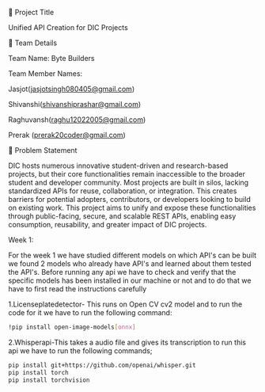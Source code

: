 🧠 Project Title

Unified API Creation for DIC Projects

👥 Team Details

Team Name: Byte Builders

Team Member Names:

Jasjot(jasjotsingh080405@gmail.com)

Shivanshi(shivanshiprashar@gmail.com)

Raghuvansh(raghu12022005@gmail.com)

Prerak (prerak20coder@gmail.com)

🧩 Problem Statement

DIC hosts numerous innovative student-driven and research-based projects, but their core functionalities remain inaccessible to the broader student and developer community. Most projects are built in silos, lacking standardized APIs for reuse, collaboration, or integration. This creates barriers for potential adopters, contributors, or developers looking to build on existing work. This project aims to unify and expose these functionalities through public-facing, secure, and scalable REST APIs, enabling easy consumption, reusability, and greater impact of DIC projects.

Week 1:

For the week 1 we have studied different models on which API's can be built we found 2 models who already have API's and learned about them tested the API's.
Before running any api we have to check and verify that the specific models has been installed in our machine or not and to do that we have to first read the instructions carefully

1.Licenseplatedetector- This runs on Open CV cv2 model and to run the code for it we have to run the following command:
```bash
!pip install open-image-models[onnx]
```

2.Whisperapi-This takes a audio file and gives its transcription to run this api we have to run the following commands;

```bash
pip install git+https://github.com/openai/whisper.git
pip install torch
pip install torchvision
```
